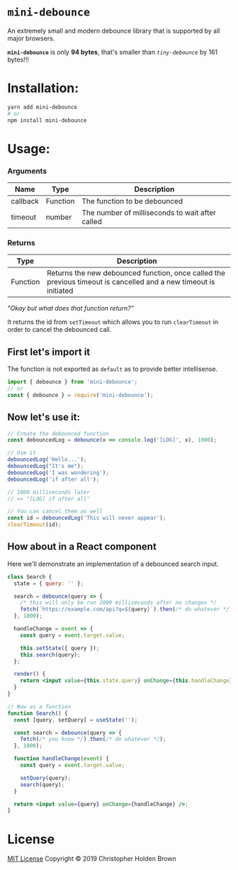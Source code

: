 # `mini-debounce`

An extremely small and modern debounce library that is supported by all major browsers.

**`mini-debounce`** is only **94 bytes**, that's smaller than _`tiny-debounce`_ by 161 bytes!!!

# Installation:

```bash
yarn add mini-debounce
# or
npm install mini-debounce
```

# Usage:

### Arguments

| Name     | Type     | Description                                     |
| -------- | -------- | ----------------------------------------------- |
| callback | Function | The function to be debounced                    |
| timeout  | number   | The number of milliseconds to wait after called |

### Returns

| Type     | Description                                                                                                      |
| -------- | ---------------------------------------------------------------------------------------------------------------- |
| Function | Returns the new debounced function, once called the previous timeout is cancelled and a new timeout is initiated |

_"Okay but what does that function return?"_

It returns the id from `setTimeout` which allows you to run `clearTimeout` in order to cancel the debounced call.

## First let's import it

The function is not exported as `default` as to provide better intellisense.

```js
import { debounce } from 'mini-debounce';
// or
const { debounce } = require('mini-debounce');
```

## Now let's use it:

```js
// Create the debounced function
const debouncedLog = debounce(x => console.log('[LOG]', x), 1000);

// Use it
debouncedLog('Hello...');
debouncedLog("It's me");
debouncedLog('I was wondering');
debouncedLog('if after all');

// 1000 milliseconds later
// => "[LOG] if after all"

// You can cancel them as well
const id = debouncedLog('This will never appear');
clearTimeout(id);
```

## How about in a React component

Here we'll demonstrate an implementation of a debounced search input.

```jsx
class Search {
  state = { query: '' };

  search = debounce(query => {
    /* this will only be run 1000 milliseconds after no changes */
    fetch(`https://example.com/api?q=${query}`).then(/* do whatever */);
  }, 1000);

  handleChange = event => {
    const query = event.target.value;

    this.setState({ query });
    this.search(query);
  };

  render() {
    return <input value={this.state.query} onChange={this.handleChange} />;
  }
}
```

```jsx
// Now as a function
function Search() {
  const [query, setQuery] = useState('');

  const search = debounce(query => {
    fetch(/* you know */).then(/* do whatever */);
  }, 1000);

  function handleChange(event) {
    const query = event.target.value;

    setQuery(query);
    search(query);
  }

  return <input value={query} onChange={handleChange} />;
}
```

# License

[MIT License](https://github.com/ChrisBrownie55/mini-debounce/blob/master/LICENSE) Copyright © 2019 Christopher Holden Brown
